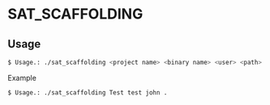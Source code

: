 # SAT_SCAFFOLDING

## Usage
```bash
$ Usage.: ./sat_scaffolding <project name> <binary name> <user> <path>
```

Example
```bash
$ Usage.: ./sat_scaffolding Test test john .
```